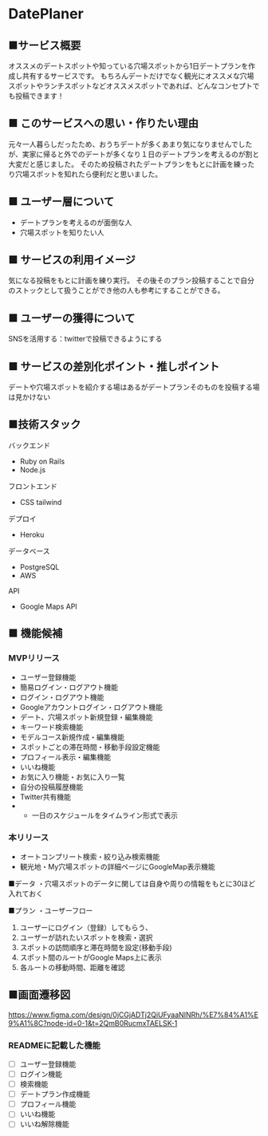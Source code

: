 # DatePlaner
## ■サービス概要
オススメのデートスポットや知っている穴場スポットから1日デートプランを作成し共有するサービスです。
もちろんデートだけでなく観光にオススメな穴場スポットやランチスポットなどオススメスポットであれば、どんなコンセプトでも投稿できます！

## ■ このサービスへの思い・作りたい理由
元々一人暮らしだったため、おうちデートが多くあまり気になりませんでしたが、実家に帰ると外でのデートが多くなり１日のデートプランを考えるのが割と大変だと感じました。
そのため投稿されたデートプランをもとに計画を練ったり穴場スポットを知れたら便利だと思いました。


## ■ ユーザー層について
* デートプランを考えるのが面倒な人
* 穴場スポットを知りたい人

## ■ サービスの利用イメージ
気になる投稿をもとに計画を練り実行。
その後そのプラン投稿することで自分のストックとして扱うことができ他の人も参考にすることができる。

## ■ ユーザーの獲得について
SNSを活用する：twitterで投稿できるようにする

## ■ サービスの差別化ポイント・推しポイント
デートや穴場スポットを紹介する場はあるがデートプランそのものを投稿する場は見かけない

## ■技術スタック
 バックエンド
* Ruby on Rails
* Node.js

フロントエンド
* CSS tailwind

デプロイ
* Heroku

データベース
* PostgreSQL
* AWS

API
* Google Maps API


## ■ 機能候補
### MVPリリース
* ユーザー登録機能
* 簡易ログイン・ログアウト機能
* ログイン・ログアウト機能
* Googleアカウントログイン・ログアウト機能
* デート、穴場スポット新規登録・編集機能
* キーワード検索機能
* モデルコース新規作成・編集機能
* スポットごとの滞在時間・移動手段設定機能
* プロフィール表示・編集機能
* いいね機能
* お気に入り機能・お気に入り一覧
* 自分の投稿履歴機能
* Twitter共有機能
* * 一日のスケジュールをタイムライン形式で表示

### 本リリース
* オートコンプリート検索・絞り込み検索機能
* 観光地・My穴場スポットの詳細ページにGoogleMap表示機能


■データ
・穴場スポットのデータに関しては自身や周りの情報をもとに30ほど入れておく

■プラン
・ユーザーフロー
1. ユーザーにログイン（登録）してもらう、
2. ユーザーが訪れたいスポットを検索・選択
3. スポットの訪問順序と滞在時間を設定(移動手段)
5. スポット間のルートがGoogle Maps上に表示
6. 各ルートの移動時間、距離を確認

## ■画面遷移図
https://www.figma.com/design/0jCGjADTj2QiUFyaaNINRh/%E7%84%A1%E9%A1%8C?node-id=0-1&t=2QmB0RucmxTAELSK-1

### READMEに記載した機能
- [ ] ユーザー登録機能
- [ ] ログイン機能
- [ ] 検索機能
- [ ] デートプラン作成機能
- [ ] プロフィール機能 
- [ ] いいね機能
- [ ] いいね解除機能
